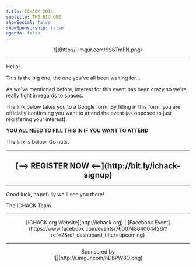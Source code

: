 ```yaml
---
title: ICHACK 2014
subtitle: THE BIG ONE
showSocial: false
showSponsorship: false
agenda: false
...
```


<center>![](http://i.imgur.com/9S6TmFN.png)</center>

---

Hello!

This is the big one, the one you've all been waiting for...

As we've mentioned before, interest for this event has been crazy so we're really tight in regards to spaces.

The link below takes you to a Google form. By filling in this form, you are officially confirming you want to attend the event (as opposed to just registering your interest).

**YOU ALL NEED TO FILL THIS IN IF YOU WANT TO ATTEND**

The link is below. Go nuts.

---

<center><h2>[--> REGISTER NOW <--](http://bit.ly/ichack-signup)</h2></center>

---

Good luck, hopefully we'll see you there!

The ICHACK Team

---

<center>[ICHACK.org Website](http://ichack.org) | [Facebook Event](https://www.facebook.com/events/760074864004426/?ref=2&ref_dashboard_filter=upcoming)</center>

---

<center>
Sponsored by <br/>
![](http://i.imgur.com/hDbPW8O.png)
</center>
